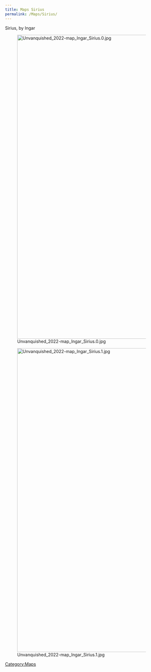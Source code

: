 ```yaml
---
title: Maps Sirius
permalink: /Maps/Sirius/
---
```


Sirius, by Ingar

<figure>
<img src="Unvanquished_2022-map_Ingar_Sirius.0.jpg"
title="Unvanquished_2022-map_Ingar_Sirius.0.jpg" width="1000" />
<figcaption>Unvanquished_2022-map_Ingar_Sirius.0.jpg</figcaption>
</figure>

<figure>
<img src="Unvanquished_2022-map_Ingar_Sirius.1.jpg"
title="Unvanquished_2022-map_Ingar_Sirius.1.jpg" width="1000" />
<figcaption>Unvanquished_2022-map_Ingar_Sirius.1.jpg</figcaption>
</figure>

[Category:Maps](Category:Maps "wikilink")